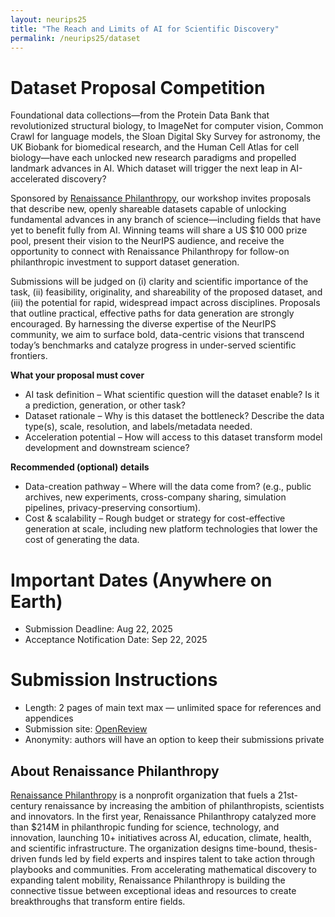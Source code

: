 ```yaml
---
layout: neurips25
title: "The Reach and Limits of AI for Scientific Discovery"
permalink: /neurips25/dataset
---
```


# Dataset Proposal Competition

Foundational data collections—from the Protein Data Bank that revolutionized structural biology, to ImageNet for computer vision, Common Crawl for language models, the Sloan Digital Sky Survey for astronomy, the UK Biobank for biomedical research, and the Human Cell Atlas for cell biology—have each unlocked new research paradigms and propelled landmark advances in AI. Which dataset will trigger the next leap in AI-accelerated discovery?

Sponsored by [Renaissance Philanthropy](http://www.renaissancephilanthropy.org), our workshop invites proposals that describe new, openly shareable datasets capable of unlocking fundamental advances in any branch of science—including fields that have yet to benefit fully from AI. Winning teams will share a US $10 000 prize pool, present their vision to the NeurIPS audience, and receive the opportunity to connect with Renaissance Philanthropy for follow-on philanthropic investment to support dataset generation.

Submissions will be judged on (i) clarity and scientific importance of the task, (ii) feasibility, originality, and shareability of the proposed dataset, and (iii) the potential for rapid, widespread impact across disciplines. Proposals that outline practical, effective paths for data generation are strongly encouraged. By harnessing the diverse expertise of the NeurIPS community, we aim to surface bold, data-centric visions that transcend today’s benchmarks and catalyze progress in under-served scientific frontiers.

**What your proposal must cover**
- AI task definition – What scientific question will the dataset enable? Is it a prediction, generation, or other task?
- Dataset rationale – Why is this dataset the bottleneck? Describe the data type(s), scale, resolution, and labels/metadata needed.
- Acceleration potential – How will access to this dataset transform model development and downstream science?

**Recommended (optional) details**
- Data-creation pathway – Where will the data come from? (e.g., public archives, new experiments, cross-company sharing, simulation pipelines, privacy-preserving consortium).
- Cost & scalability – Rough budget or strategy for cost-effective generation at scale, including new platform technologies that lower the cost of generating the data.

# Important Dates (Anywhere on Earth)

- Submission Deadline: Aug 22, 2025
- Acceptance Notification Date: Sep 22, 2025

# Submission Instructions
- Length: 2 pages of main text max — unlimited space for references and appendices
- Submission site: [OpenReview](https://openreview.net/group?id=NeurIPS.cc/2025/Workshop/AI4Science)
- Anonymity: authors will have an option to keep their submissions private

## About Renaissance Philanthropy
[Renaissance Philanthropy](http://www.renaissancephilanthropy.org) is a nonprofit organization that fuels a 21st-century renaissance by increasing the ambition of philanthropists, scientists and innovators. In the first year, Renaissance Philanthropy catalyzed more than $214M in philanthropic funding for science, technology, and innovation, launching 10+ initiatives across AI, education, climate, health, and scientific infrastructure. The organization designs time-bound, thesis-driven funds led by field experts and inspires talent to take action through  playbooks and communities. From accelerating mathematical discovery to expanding talent mobility, Renaissance Philanthropy is building the connective tissue between exceptional ideas and resources to create breakthroughs that transform entire fields. 

